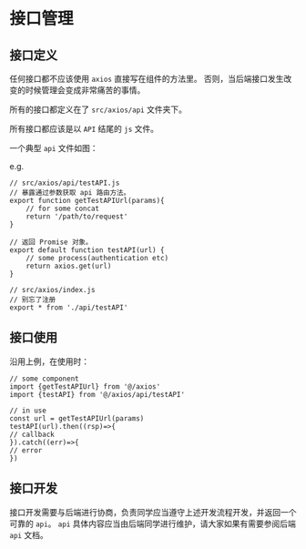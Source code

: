 # 接口管理

## 接口定义

任何接口都不应该使用 `axios` 直接写在组件的方法里。 否则，当后端接口发生改变的时候管理会变成非常痛苦的事情。

所有的接口都定义在了 `src/axios/api` 文件夹下。

所有接口都应该是以 `API` 结尾的 `js` 文件。 

一个典型 `api` 文件如图：

e.g.

```
// src/axios/api/testAPI.js
// 暴露通过参数获取 api 路由方法。
export function getTestAPIUrl(params){
	// for some concat
	return '/path/to/request'
}

// 返回 Promise 对象。
export default function testAPI(url) {
	// some process(authentication etc)
    return axios.get(url)
}

// src/axios/index.js
// 别忘了注册
export * from './api/testAPI'
```

## 接口使用

沿用上例，在使用时：

```
// some component
import {getTestAPIUrl} from '@/axios'
import {testAPI} from '@/axios/api/testAPI'

// in use
const url = getTestAPIUrl(params)
testAPI(url).then((rsp)=>{
// callback
}).catch((err)=>{
// error
})
```

## 接口开发

接口开发需要与后端进行协商，负责同学应当遵守上述开发流程开发，并返回一个可靠的 `api`。 `api` 具体内容应当由后端同学进行维护，请大家如果有需要参阅后端 `api` 文档。

